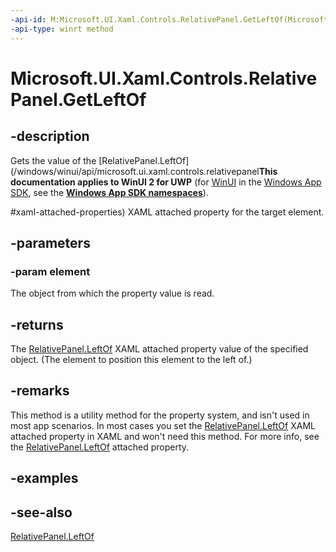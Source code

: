 ```yaml
---
-api-id: M:Microsoft.UI.Xaml.Controls.RelativePanel.GetLeftOf(Microsoft.UI.Xaml.UIElement)
-api-type: winrt method
---
```


<!-- Method syntax
public object GetLeftOf(Windows.UI.Xaml.UIElement element)
-->

# Microsoft.UI.Xaml.Controls.RelativePanel.GetLeftOf

## -description
Gets the value of the [RelativePanel.LeftOf](/windows/winui/api/microsoft.ui.xaml.controls.relativepanel**This documentation applies to WinUI 2 for UWP** (for [WinUI](/windows/apps/winui/winui3/) in the [Windows App SDK](/windows/apps/windows-app-sdk/), see the **[Windows App SDK namespaces](/windows/windows-app-sdk/api/winrt/)**).

#xaml-attached-properties) XAML attached property for the target element.

## -parameters
### -param element
The object from which the property value is read.

## -returns
The [RelativePanel.LeftOf](/windows/winui/api/microsoft.ui.xaml.controls.relativepanel#xaml-attached-properties) XAML attached property value of the specified object. (The element to position this element to the left of.)

## -remarks
This method is a utility method for the property system, and isn't used in most app scenarios. In most cases you set the [RelativePanel.LeftOf](/windows/winui/api/microsoft.ui.xaml.controls.relativepanel#xaml-attached-properties) XAML attached property in XAML and won't need this method. For more info, see the [RelativePanel.LeftOf](/windows/winui/api/microsoft.ui.xaml.controls.relativepanel#xaml-attached-properties) attached property.

## -examples

## -see-also
[RelativePanel.LeftOf](/windows/winui/api/microsoft.ui.xaml.controls.relativepanel#xaml-attached-properties)
